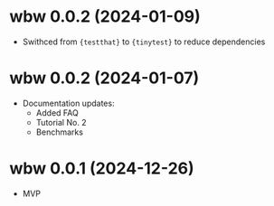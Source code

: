 # wbw 0.0.2 (2024-01-09)

* Swithced from `{testthat}` to `{tinytest}` to
reduce dependencies

# wbw 0.0.2 (2024-01-07)

* Documentation updates:
    - Added FAQ
    - Tutorial No. 2
    - Benchmarks

# wbw 0.0.1 (2024-12-26)

* MVP
